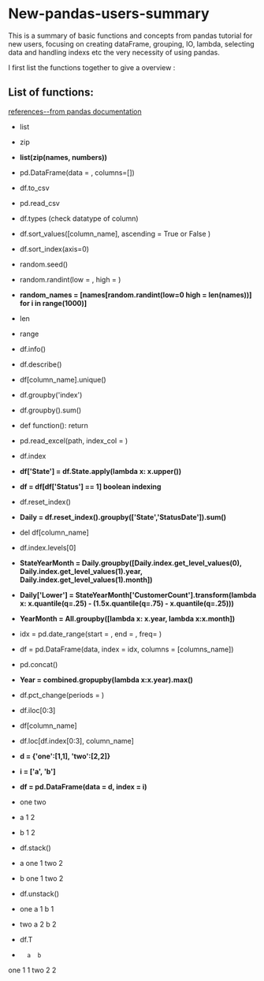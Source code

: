 # New-pandas-users-summary
This is a summary of basic functions and concepts from pandas tutorial for new users, focusing on creating dataFrame, grouping, IO, lambda, selecting data and handling indexs etc the very necessity of using pandas. 

I first list the functions together to give a overview :
## List of functions:
[references--from pandas documentation](https://pandas.pydata.org/pandas-docs/version/0.15/tutorials.html)

- list
- zip
- **list(zip(names, numbers))**
- pd.DataFrame(data = , columns=[])
- df.to_csv
- pd.read_csv
- df.types (check datatype of column)
- df.sort_values([column_name], ascending = True or False )
- df.sort_index(axis=0)

- random.seed()
- random.randint(low = , high = )

- **random_names = [names[random.randint(low=0 high = len(names))] for i in range(1000)]**

- len
- range
- df.info()
- df.describe()
- df[column_name].unique()

- df.groupby('index')
- df.groupby().sum()

- def function():
   return

- pd.read_excel(path, index_col = )
- df.index

- **df['State'] = df.State.apply(lambda x: x.upper())**
- **df = df[df['Status'] == 1] boolean indexing**

- df.reset_index()
- **Daily = df.reset_index().groupby(['State','StatusDate']).sum()**

- del df[column_name]
- df.index.levels[0]

- **StateYearMonth = Daily.groupby([Daily.index.get_level_values(0), Daily.index.get_level_values(1).year, Daily.index.get_level_values(1).month])**
- **Daily['Lower'] = StateYearMonth['CustomerCount'].transform(lambda x: x.quantile(q=.25) - (1.5x.quantile(q=.75) - x.quantile(q=.25)))**
- **YearMonth = All.groupby([lambda x: x.year, lambda x:x.month])**

- idx = pd.date_range(start = , end = , freq= )
- df = pd.DataFrame(data, index = idx, columns = [columns_name])
- pd.concat()
- **Year = combined.gropupby(lambda x:x.year).max()**
- df.pct_change(periods = )

- df.iloc[0:3]
- df[column_name]
- df.loc[df.index[0:3], column_name]

- **d = {'one':[1,1], 'two':[2,2]}**
- **i = ['a', 'b']**
- **df = pd.DataFrame(data = d, index = i)**


-    one	two
- a	1	2
- b	1	2

- df.stack()


- a  one    1
     two    2
- b  one    1
     two    2

- df.unstack()

- one  a    1
       b    1
- two  a    2
       b    2

- df.T

-       a  b
 one	  1	1
 two	  2	2
